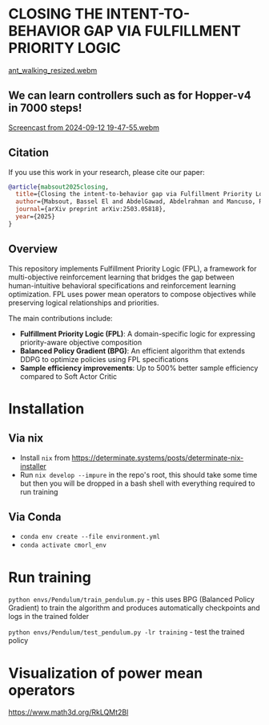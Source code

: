 # CLOSING THE INTENT-TO-BEHAVIOR GAP VIA FULFILLMENT PRIORITY LOGIC

[ant_walking_resized.webm](https://github.com/user-attachments/assets/2db9e7fd-258b-430d-9288-10cb726d4a48)

## We can learn controllers such as for Hopper-v4 in 7000 steps! 

[Screencast from 2024-09-12 19-47-55.webm](https://github.com/user-attachments/assets/a1de7b93-a8a3-449d-bc66-fe37cecd483d)

## Citation

If you use this work in your research, please cite our paper:

```bibtex
@article{mabsout2025closing,
  title={Closing the intent-to-behavior gap via Fulfillment Priority Logic},
  author={Mabsout, Bassel El and AbdelGawad, Abdelrahman and Mancuso, Renato},
  journal={arXiv preprint arXiv:2503.05818},
  year={2025}
}
```

## Overview

This repository implements Fulfillment Priority Logic (FPL), a framework for multi-objective reinforcement learning that bridges the gap between human-intuitive behavioral specifications and reinforcement learning optimization. FPL uses power mean operators to compose objectives while preserving logical relationships and priorities.

The main contributions include:
- **Fulfillment Priority Logic (FPL)**: A domain-specific logic for expressing priority-aware objective composition
- **Balanced Policy Gradient (BPG)**: An efficient algorithm that extends DDPG to optimize policies using FPL specifications
- **Sample efficiency improvements**: Up to 500% better sample efficiency compared to Soft Actor Critic

# Installation 

## Via nix
* Install `nix` from https://determinate.systems/posts/determinate-nix-installer
* Run `nix develop --impure` in the repo's root, this should take some time but then you will be dropped in a bash shell with everything required to run training

## Via Conda
* `conda env create --file environment.yml`
* `conda activate cmorl_env`

# Run training
`python envs/Pendulum/train_pendulum.py` - this uses BPG (Balanced Policy Gradient) to train the algorithm and produces automatically checkpoints and logs in the trained folder

`python envs/Pendulum/test_pendulum.py -lr training` - test the trained policy

# Visualization of power mean operators
https://www.math3d.org/RkLQMt2Bl
